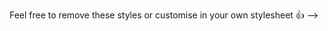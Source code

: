 
Feel free to remove these styles or customise in your own stylesheet 👍 -->
<!-- <style>
  .attribution { font-size: 11px; text-align: center; }
  .attribution a { color: hsl(228, 45%, 44%); }
</style>
</head>
<body>

Improve your front-end skills by building projects

Scan the QR code to visit Frontend Mentor and take your coding skills to the next level

<div class="attribution">
  Challenge by <a href="https://www.frontendmentor.io?ref=challenge" target="_blank">Frontend Mentor</a>. 
  Coded by <a href="#">Your Name Here</a>.
</div>
